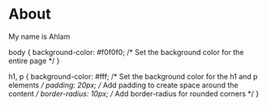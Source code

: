 <h1>About</h1>
<p>My name is Ahlam</p>

body {
    background-color: #f0f0f0; /* Set the background color for the entire page */
}

h1, p {
    background-color: #fff; /* Set the background color for the h1 and p elements */
    padding: 20px; /* Add padding to create space around the content */
    border-radius: 10px; /* Add border-radius for rounded corners */
}
